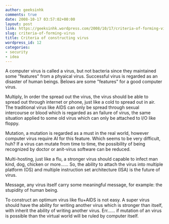 ```yaml
---
author: geeksinhk
comments: true
date: 2008-10-17 03:57:02+00:00
layout: post
link: https://geeksinhk.wordpress.com/2008/10/17/criteria-of-forming-virus/
slug: criteria-of-forming-virus
title: Criteria of constructing virus
wordpress_id: 12
categories:
- security
- idea
---
```


A computer virus is called a virus, but not bacteria since they maintained some "features" from a phyaical virus. Successful  virus is regarded as an disaster of human beings. Belows are some "features" for a good computer virus.

Multiply, In order the spread out the virus, the virus should be able to spread out through internet or phone, just like a cold to spread out in air. The traditional virus like AIDS can only be spread through sexual intercourse or blood which is regarded as an failure of virus, the same situation applied to some old virus which can only be attached to I/O like floppy.

Mutation, a mutation is regarded as a must in the real world, however computer virus require AI for this feature. Which seems to be very difficult, huh? If a virus can mutate from time to time, the possibility of being recognized by doctor or anit-virus software can be reduced.

<!--more-->
Multi-hosting, just like a flu, a stronger virus should capable to infect man kind, dog, chicken or more...... So, the ability to attach the virus into multiple platform (OS) and multiple instruction set architecture (ISA) is the future of virus.

Message, any virus itself carry some meaningful message, for example: the stupidity of human being. 

To construct an optimum virus like flu+AIDS is not easy. A super virus should have the ability for writing another virus which is stronger than itself, with inherit the ability of writing another virus. Err...... if mutation of an virus is possible than the virtual world will be ruled by computer itself.

